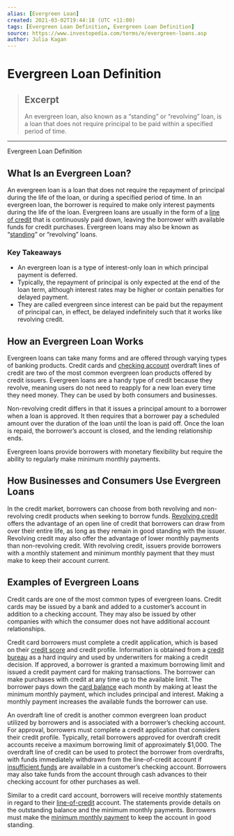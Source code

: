 ```yaml
---
alias: [Evergreen Loan]
created: 2021-03-02T19:44:18 (UTC +11:00)
tags: [Evergreen Loan Definition, Evergreen Loan Definition]
source: https://www.investopedia.com/terms/e/evergreen-loans.asp
author: Julia Kagan
---
```


# Evergreen Loan Definition

> ## Excerpt
> An evergreen loan, also known as a “standing” or “revolving” loan, is a loan that does not require principal to be paid within a specified period of time.

---

Evergreen Loan Definition
## What Is an Evergreen Loan?

An evergreen loan is a loan that does not require the repayment of principal during the life of the loan, or during a specified period of time. In an evergreen loan, the borrower is required to make only interest payments during the life of the loan. Evergreen loans are usually in the form of a [line of credit](https://www.investopedia.com/ask/answers/110614/what-are-differences-between-revolving-credit-and-line-credit.asp) that is continuously paid down, leaving the borrower with available funds for credit purchases. Evergreen loans may also be known as “[standing](https://www.investopedia.com/terms/s/standing-loan.asp)” or “revolving” loans.

### Key Takeaways

-   An evergreen loan is a type of interest-only loan in which principal payment is deferred.
-   Typically, the repayment of principal is only expected at the end of the loan term, although interest rates may be higher or contain penalties for delayed payment.
-   They are called evergreen since interest can be paid but the repayment of principal can, in effect, be delayed indefinitely such that it works like revolving credit.

## How an Evergreen Loan Works

Evergreen loans can take many forms and are offered through varying types of banking products. Credit cards and [checking account](https://www.investopedia.com/terms/c/checkingaccount.asp) overdraft lines of credit are two of the most common evergreen loan products offered by credit issuers. Evergreen loans are a handy type of credit because they revolve, meaning users do not need to reapply for a new loan every time they need money. They can be used by both consumers and businesses.

Non-revolving credit differs in that it issues a principal amount to a borrower when a loan is approved. It then requires that a borrower pay a scheduled amount over the duration of the loan until the loan is paid off. Once the loan is repaid, the borrower’s account is closed, and the lending relationship ends.

Evergreen loans provide borrowers with monetary flexibility but require the ability to regularly make minimum monthly payments.

## How Businesses and Consumers Use Evergreen Loans

In the credit market, borrowers can choose from both revolving and non-revolving credit products when seeking to borrow funds. [Revolving credit](https://www.investopedia.com/terms/r/revolvingcredit.asp) offers the advantage of an open line of credit that borrowers can draw from over their entire life, as long as they remain in good standing with the issuer. Revolving credit may also offer the advantage of lower monthly payments than non-revolving credit. With revolving credit, issuers provide borrowers with a monthly statement and minimum monthly payment that they must make to keep their account current.

## Examples of Evergreen Loans

Credit cards are one of the most common types of evergreen loans. Credit cards may be issued by a bank and added to a customer’s account in addition to a checking account. They may also be issued by other companies with which the consumer does not have additional account relationships.

Credit card borrowers must complete a credit application, which is based on their [credit score](https://www.investopedia.com/terms/c/credit_score.asp) and credit profile. Information is obtained from a [credit bureau](https://www.investopedia.com/terms/c/creditbureau.asp) as a hard inquiry and used by underwriters for making a credit decision. If approved, a borrower is granted a maximum borrowing limit and issued a credit payment card for making transactions. The borrower can make purchases with credit at any time up to the available limit. The borrower pays down the [card balance](https://www.investopedia.com/terms/c/credit-card-balance.asp) each month by making at least the minimum monthly payment, which includes principal and interest. Making a monthly payment increases the available funds the borrower can use.

An overdraft line of credit is another common evergreen loan product utilized by borrowers and is associated with a borrower’s checking account. For approval, borrowers must complete a credit application that considers their credit profile. Typically, retail borrowers approved for overdraft credit accounts receive a maximum borrowing limit of approximately $1,000. The overdraft line of credit can be used to protect the borrower from overdrafts, with funds immediately withdrawn from the line-of-credit account if [insufficient funds](https://www.investopedia.com/terms/i/insufficient_funds.asp) are available in a customer’s checking account. Borrowers may also take funds from the account through cash advances to their checking account for other purchases as well.

Similar to a credit card account, borrowers will receive monthly statements in regard to their [line-of-credit](https://www.investopedia.com/terms/l/lineofcredit.asp) account. The statements provide details on the outstanding balance and the minimum monthly payments. Borrowers must make the [minimum monthly payment](https://www.investopedia.com/terms/m/minimum-monthly-payment.asp) to keep the account in good standing.

